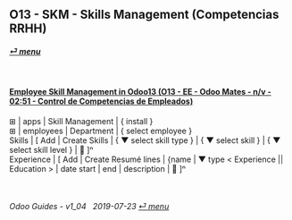 ## O13 - SKM - Skills Management (Competencias RRHH)
#### [_&#x23CE; menu_](/o13/ee/o13-ee-guides_menu.md)  

<br>

#### [Employee Skill Management in Odoo13 (O13 - EE - Odoo Mates - n/v - 02:51 - Control de Competencias de Empleados)](https://youtube.com/embed/E09XNr7hhYE?autoplay=1&start=0&end=0&rel=0)
&#x229E; | apps | Skill Management | { install }  
&#x229E; | employees | Department | { select employee }  
Skills | \[ Add | Create Skills | { &#x25BC; select skill type } | { &#x25BC; select skill } | { &#x25BC; select skill level } | &#x1F4BE; \]&#x207F;  
Experience | \[ Add | Create Resumé lines | {name | &#x25BC; type < Experience || Education > | date start | end | description | &#x1F4BE; \]&#x207F;

<br>

###### Odoo Guides - v1_04 &nbsp; 2019-07-23  [_&#x23CE; menu_](/o13/ee/o13-ee-guides_menu.md)  
